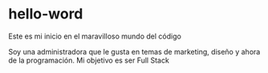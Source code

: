 # hello-word
Este es mi inicio en el maravilloso mundo del código

Soy una administradora que le gusta en temas de marketing, diseño y ahora de la programación. Mi objetivo es ser Full Stack
